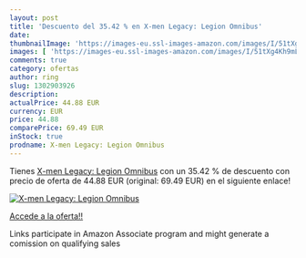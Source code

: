 ```yaml
---
layout: post
title: 'Descuento del 35.42 % en X-men Legacy: Legion Omnibus'
date: 
thumbnailImage: 'https://images-eu.ssl-images-amazon.com/images/I/51tXg4Kh9mL._SL200_.jpg'
images: [ 'https://images-eu.ssl-images-amazon.com/images/I/51tXg4Kh9mL._SL200_.jpg' ]
comments: true
category: ofertas
author: ring
slug: 1302903926
description:
actualPrice: 44.88 EUR
currency: EUR
price: 44.88
comparePrice: 69.49 EUR
inStock: true
prodname: X-men Legacy: Legion Omnibus
---
```


Tienes [X-men Legacy: Legion Omnibus](https://www.amazon.es/dp/1302903926/?tag=tolees-21) con un 35.42 % de descuento con precio de oferta de 44.88 EUR (original: 69.49 EUR) en el siguiente enlace!

[![X-men Legacy: Legion Omnibus](https://images-eu.ssl-images-amazon.com/images/I/51tXg4Kh9mL._SL200_.jpg)](https://www.amazon.es/dp/1302903926/?tag=tolees-21)

[Accede a la oferta!!](https://www.amazon.es/dp/1302903926/?tag=tolees-21)

Links participate in Amazon Associate program and might generate a comission on qualifying sales


